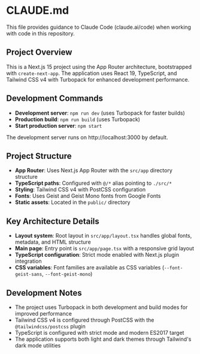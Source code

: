 # CLAUDE.md

This file provides guidance to Claude Code (claude.ai/code) when working with code in this repository.

## Project Overview

This is a Next.js 15 project using the App Router architecture, bootstrapped with `create-next-app`. The application uses React 19, TypeScript, and Tailwind CSS v4 with Turbopack for enhanced development performance.

## Development Commands

- **Development server**: `npm run dev` (uses Turbopack for faster builds)
- **Production build**: `npm run build` (uses Turbopack)
- **Start production server**: `npm start`

The development server runs on http://localhost:3000 by default.

## Project Structure

- **App Router**: Uses Next.js App Router with the `src/app` directory structure
- **TypeScript paths**: Configured with `@/*` alias pointing to `./src/*`
- **Styling**: Tailwind CSS v4 with PostCSS configuration
- **Fonts**: Uses Geist and Geist Mono fonts from Google Fonts
- **Static assets**: Located in the `public/` directory

## Key Architecture Details

- **Layout system**: Root layout in `src/app/layout.tsx` handles global fonts, metadata, and HTML structure
- **Main page**: Entry point is `src/app/page.tsx` with a responsive grid layout
- **TypeScript configuration**: Strict mode enabled with Next.js plugin integration
- **CSS variables**: Font families are available as CSS variables (`--font-geist-sans`, `--font-geist-mono`)

## Development Notes

- The project uses Turbopack in both development and build modes for improved performance
- Tailwind CSS v4 is configured through PostCSS with the `@tailwindcss/postcss` plugin
- TypeScript is configured with strict mode and modern ES2017 target
- The application supports both light and dark themes through Tailwind's dark mode utilities